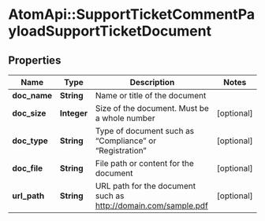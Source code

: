 # AtomApi::SupportTicketCommentPayloadSupportTicketDocument

## Properties
Name | Type | Description | Notes
------------ | ------------- | ------------- | -------------
**doc_name** | **String** | Name or title of the document | 
**doc_size** | **Integer** | Size of the document. Must be a whole number | [optional] 
**doc_type** | **String** | Type of document such as “Compliance” or “Registration” | [optional] 
**doc_file** | **String** | File path or content for the document | [optional] 
**url_path** | **String** | URL path for the document such as http://domain.com/sample.pdf | [optional] 


